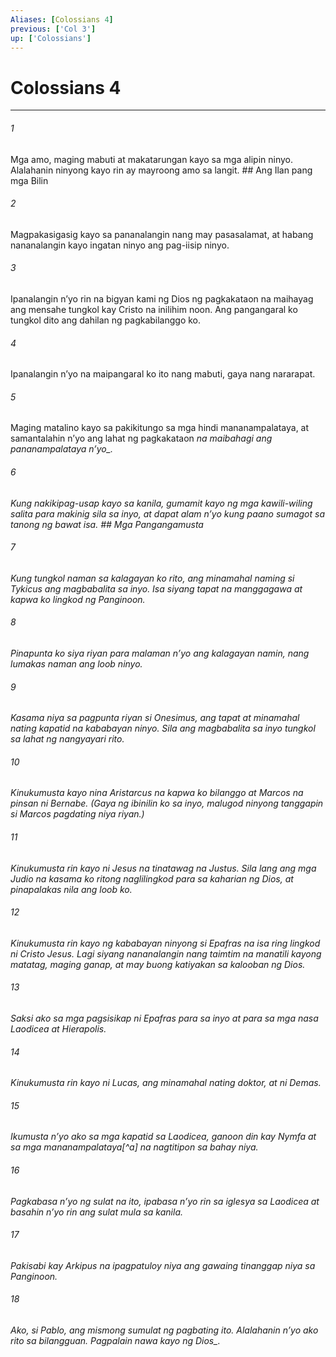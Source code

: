 ```yaml
---
Aliases: [Colossians 4]
previous: ['Col 3']
up: ['Colossians']
---
```

# Colossians 4

***






















###### 1 










Mga amo, maging mabuti at makatarungan kayo sa mga alipin ninyo. Alalahanin ninyong kayo rin ay mayroong amo sa langit. ## Ang Ilan pang mga Bilin 





















###### 2 










Magpakasigasig kayo sa pananalangin nang may pasasalamat, at habang nananalangin kayo ingatan ninyo ang pag-iisip ninyo. 





















###### 3 










Ipanalangin nʼyo rin na bigyan kami ng Dios ng pagkakataon na maihayag ang mensahe tungkol kay Cristo na inilihim noon. Ang pangangaral ko tungkol dito ang dahilan ng pagkabilanggo ko. 





















###### 4 










Ipanalangin nʼyo na maipangaral ko ito nang mabuti, gaya nang nararapat. 





















###### 5 










Maging matalino kayo sa pakikitungo sa mga hindi mananampalataya, at samantalahin nʼyo ang lahat ng pagkakataon <i class="trans-change">na maibahagi ang pananampalataya nʼyo_. 





















###### 6 










Kung nakikipag-usap kayo sa kanila, gumamit kayo ng mga kawili-wiling salita para makinig sila sa inyo, at dapat alam nʼyo kung paano sumagot sa tanong ng bawat isa. ## Mga Pangangamusta 





















###### 7 










Kung tungkol naman sa kalagayan ko rito, ang minamahal naming si Tykicus ang magbabalita sa inyo. Isa siyang tapat na manggagawa at kapwa ko lingkod ng Panginoon. 





















###### 8 










Pinapunta ko siya riyan para malaman nʼyo ang kalagayan namin, nang lumakas naman ang loob ninyo. 





















###### 9 










Kasama niya sa pagpunta riyan si Onesimus, ang tapat at minamahal nating kapatid na kababayan ninyo. Sila ang magbabalita sa inyo tungkol sa lahat ng nangyayari rito. 





















###### 10 










Kinukumusta kayo nina Aristarcus na kapwa ko bilanggo at Marcos na pinsan ni Bernabe. (Gaya ng ibinilin ko sa inyo, malugod ninyong tanggapin si Marcos pagdating niya riyan.) 





















###### 11 










Kinukumusta rin kayo ni Jesus na tinatawag na Justus. Sila lang ang mga Judio na kasama ko ritong naglilingkod para sa kaharian ng Dios, at pinapalakas nila ang loob ko. 





















###### 12 










Kinukumusta rin kayo ng kababayan ninyong si Epafras na isa ring lingkod ni Cristo Jesus. Lagi siyang nananalangin nang taimtim na manatili kayong matatag, maging ganap, at may buong katiyakan sa kalooban ng Dios. 





















###### 13 










Saksi ako sa mga pagsisikap ni Epafras para sa inyo at para sa mga nasa Laodicea at Hierapolis. 





















###### 14 










Kinukumusta rin kayo ni Lucas, ang minamahal nating doktor, at ni Demas. 





















###### 15 










Ikumusta nʼyo ako sa mga kapatid sa Laodicea, ganoon din kay Nymfa at sa mga mananampalataya[^a] na nagtitipon sa bahay niya. 





















###### 16 










Pagkabasa nʼyo ng sulat na ito, ipabasa nʼyo rin sa iglesya sa Laodicea at basahin nʼyo rin ang sulat mula sa kanila. 





















###### 17 










Pakisabi kay Arkipus na ipagpatuloy niya ang gawaing tinanggap niya sa Panginoon. 





















###### 18 










Ako, si Pablo, ang mismong sumulat ng pagbating ito. Alalahanin nʼyo ako rito sa bilangguan. Pagpalain nawa kayo <i class="trans-change">ng Dios_.
